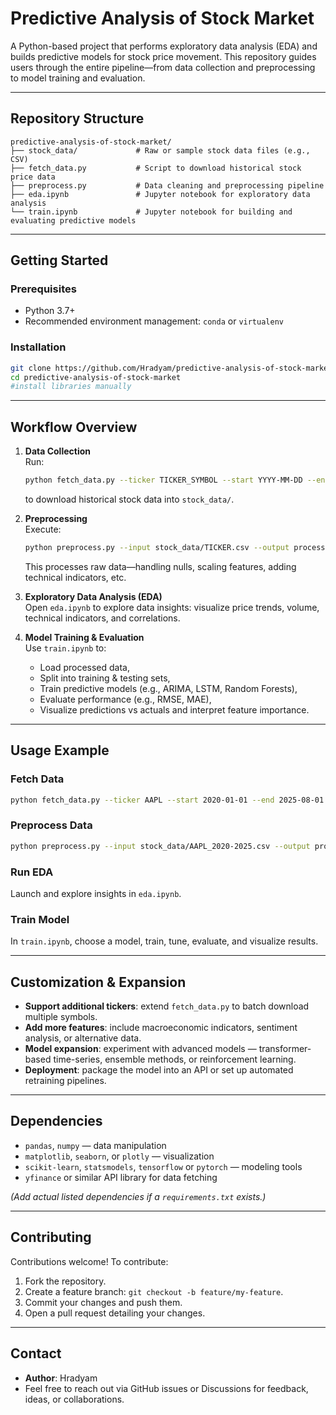 # Predictive Analysis of Stock Market

A Python-based project that performs exploratory data analysis (EDA) and builds predictive models for stock price movement. This repository guides users through the entire pipeline—from data collection and preprocessing to model training and evaluation.

---

## Repository Structure

```
predictive-analysis-of-stock-market/
├── stock_data/             # Raw or sample stock data files (e.g., CSV)
├── fetch_data.py           # Script to download historical stock price data
├── preprocess.py           # Data cleaning and preprocessing pipeline
├── eda.ipynb               # Jupyter notebook for exploratory data analysis
└── train.ipynb             # Jupyter notebook for building and evaluating predictive models
```

---

## Getting Started

### Prerequisites

- Python 3.7+  
- Recommended environment management: `conda` or `virtualenv`

### Installation

```bash
git clone https://github.com/Hradyam/predictive-analysis-of-stock-market.git
cd predictive-analysis-of-stock-market
#install libraries manually
```

---

## Workflow Overview

1. **Data Collection**  
   Run:
   ```bash
   python fetch_data.py --ticker TICKER_SYMBOL --start YYYY-MM-DD --end YYYY-MM-DD
   ```  
   to download historical stock data into `stock_data/`.

2. **Preprocessing**  
   Execute:
   ```bash
   python preprocess.py --input stock_data/TICKER.csv --output processed_data.csv
   ```  
   This processes raw data—handling nulls, scaling features, adding technical indicators, etc.

3. **Exploratory Data Analysis (EDA)**  
   Open `eda.ipynb` to explore data insights: visualize price trends, volume, technical indicators, and correlations.

4. **Model Training & Evaluation**  
   Use `train.ipynb` to:
   - Load processed data,
   - Split into training & testing sets,
   - Train predictive models (e.g., ARIMA, LSTM, Random Forests),
   - Evaluate performance (e.g., RMSE, MAE),
   - Visualize predictions vs actuals and interpret feature importance.

---

## Usage Example

### Fetch Data
```bash
python fetch_data.py --ticker AAPL --start 2020-01-01 --end 2025-08-01
```

### Preprocess Data
```bash
python preprocess.py --input stock_data/AAPL_2020-2025.csv --output processed_data/AAPL_processed.csv
```

### Run EDA
Launch and explore insights in `eda.ipynb`.

### Train Model
In `train.ipynb`, choose a model, train, tune, evaluate, and visualize results.

---

## Customization & Expansion

- **Support additional tickers**: extend `fetch_data.py` to batch download multiple symbols.
- **Add more features**: include macroeconomic indicators, sentiment analysis, or alternative data.
- **Model expansion**: experiment with advanced models — transformer-based time-series, ensemble methods, or reinforcement learning.
- **Deployment**: package the model into an API or set up automated retraining pipelines.

---

## Dependencies

- `pandas`, `numpy` — data manipulation  
- `matplotlib`, `seaborn`, or `plotly` — visualization  
- `scikit-learn`, `statsmodels`, `tensorflow` or `pytorch` — modeling tools  
- `yfinance` or similar API library for data fetching  

*(Add actual listed dependencies if a `requirements.txt` exists.)*

---

## Contributing

Contributions welcome! To contribute:

1. Fork the repository.  
2. Create a feature branch: `git checkout -b feature/my-feature`.  
3. Commit your changes and push them.  
4. Open a pull request detailing your changes.

---

## Contact

- **Author**: Hradyam  
- Feel free to reach out via GitHub issues or Discussions for feedback, ideas, or collaborations.
